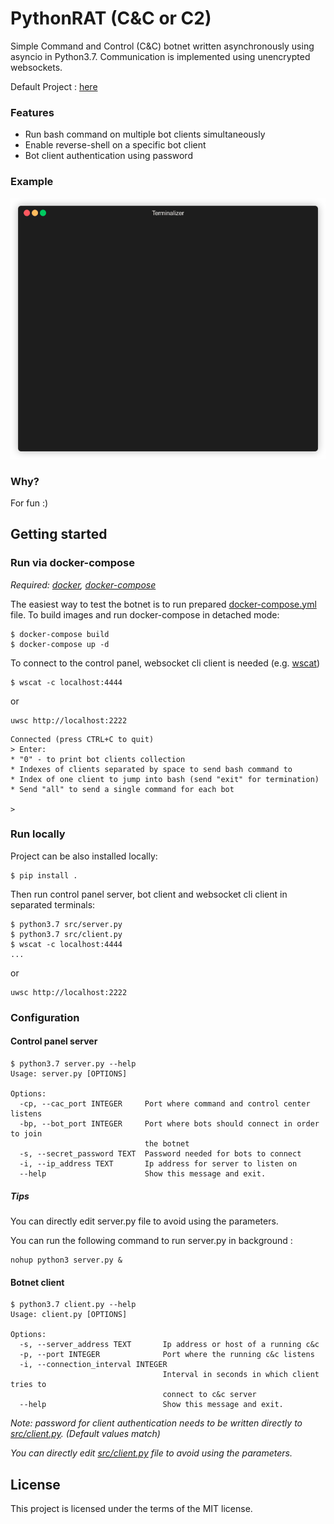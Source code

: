 # PythonRAT (C&C or C2)

Simple Command and Control (C&C) botnet written asynchronously using asyncio
in Python3.7. Communication is implemented using unencrypted websockets.

Default Project : [here](https://github.com/HappyStoic/PythonBotnet)

### Features

* Run bash command on multiple bot clients simultaneously
* Enable reverse-shell on a specific bot client
* Bot client authentication using password

### Example

![](demo/demo-v1.gif)


### Why?

For fun :)

## Getting started

### Run via docker-compose

*Required: [docker](https://www.docker.com/), [docker-compose](https://docs.docker.com/compose/)*


The easiest way to test the botnet is to run prepared 
[docker-compose.yml](docker-compose.yml) file. To build images and run 
docker-compose in detached mode:
```
$ docker-compose build
$ docker-compose up -d
```

To connect to the control panel, websocket cli client is needed (e.g. 
[wscat](https://www.npmjs.com/package/wscat))
```
$ wscat -c localhost:4444
```
or
```
uwsc http://localhost:2222
```
```
Connected (press CTRL+C to quit)
> Enter:
* "0" - to print bot clients collection
* Indexes of clients separated by space to send bash command to
* Index of one client to jump into bash (send "exit" for termination)
* Send "all" to send a single command for each bot

>
```


### Run locally

Project can be also installed locally:
```
$ pip install . 
```

Then run control panel server, bot client and websocket cli client in separated 
 terminals:

```
$ python3.7 src/server.py
$ python3.7 src/client.py
$ wscat -c localhost:4444
...
```
or
```
uwsc http://localhost:2222
```
### Configuration

#### Control panel server
```
$ python3.7 server.py --help
Usage: server.py [OPTIONS]

Options:
  -cp, --cac_port INTEGER     Port where command and control center listens
  -bp, --bot_port INTEGER     Port where bots should connect in order to join
                              the botnet
  -s, --secret_password TEXT  Password needed for bots to connect
  -i, --ip_address TEXT       Ip address for server to listen on
  --help                      Show this message and exit.
```
##### Tips 

You can directly edit server.py file to avoid using the parameters.

You can run the following command to run server.py in background :

```
nohup python3 server.py & 

```

#### Botnet client
```
$ python3.7 client.py --help
Usage: client.py [OPTIONS]

Options:
  -s, --server_address TEXT       Ip address or host of a running c&c
  -p, --port INTEGER              Port where the running c&c listens
  -i, --connection_interval INTEGER
                                  Interval in seconds in which client tries to
                                  connect to c&c server
  --help                          Show this message and exit.
```
*Note: password for client authentication needs to be written directly to [src/client.py](src/client.py). (Default values match)*

*You can directly edit [src/client.py](src/client.py) file to avoid using the parameters.*

## License
This project is licensed under the terms of the MIT license.
